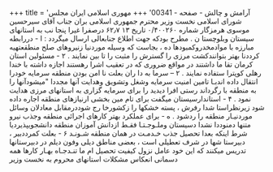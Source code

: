 +++
title = 'آرامش و چالش - صفحه - 00341'
+++
مهوری اسلامی ایران مجلس شورای اسلامی نخست وزیر محترم جمهوری اسلامی بران جناب آقای سیرحسین موسوی هرمزگار شماره ۰/۴۰۰۲۶۰ تاریخ ۱۳ ۶۲٫۷ درصفرا غیرا پنجا نب به استانهای سیستان وبلوچستا ن . مطرح بودکه جهت اطلاع جنابعالی ارسال میگردد : ا - دررابطه مبارزه با موادمخدروکمبودها ده ، بجاست که وسیله موردنیا زنیروهای صلح منطقعتهیه کرددنا بهتر بتوانندکشت مرزی را گسترش را مثبت را تا بین نمایند . ۲ - مسئولین استان کرمان تقا ما داشتند در مواقع ضروری که در تعقیب اشرا رهستند اجازه داشته با خندا رهلی کوپترا ستفاده نمایند . ۲ – سرما به دا ران بعلت نا امن بودن منطقه سرمایه خودرا انتقال داده اندبـا تامین امنیت سرمايه وشغل وتشويق وهدايت آنها مجددا "میشودآنها را به منطقه با رگرداند رستی افرا دیدید را برای سرمایه گزاری به استانهای مرزی هدایت نمود . ۴ - استاندارسیستان میگفت برای تام مین بخشی ارنیازهای منطقه اجاره داده شود زیرنظراستا شدا رفرش ، پسته خشکها را زکشورخا رج شوددرمقابل معادلان وسائل موردنیـار منطقه را ردشود . ه - برای عملکرد بهتر کارهای اجرائی منطقه وجذب نیرو متنها دمنوددا نشدا دسیستان وملـوجـتـا فقـط ازدانش آموزان منطقه دانشجویپذیردیا شرط اینکه بعدا تحصیل جذب خـدمـت در همان منطقه شـونـد ۶ - بعلت کمرددبیر ، دبیرستا شها در شرف تعطیلی است ، بعضی مناطق دیلی وفون دیلم در دبیرستانها تدریس میکنند که این خود عامل نزول کیفیت تحصیل ام ما تنـدجـاه بهـار کارها همه دسمانی انعکاس مشکلات استانهای محروم به نخست وزیر